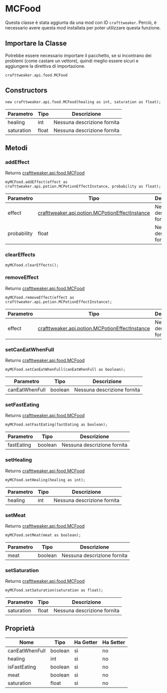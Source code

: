 # MCFood

Questa classe è stata aggiunta da una mod con ID `crafttweaker`. Perciò, è necessario avere questa mod installata per poter utilizzare questa funzione.

## Importare la Classe
Potrebbe essere necessario importare il pacchetto, se si incontrano dei problemi (come castare un vettore), quindi meglio essere sicuri e aggiungere la direttiva di importazione.
```zenscript
crafttweaker.api.food.MCFood
```

## Constructors
```zenscript
new crafttweaker.api.food.MCFood(healing as int, saturation as float);
```
| Parametro  | Tipo  | Descrizione                 |
| ---------- | ----- | --------------------------- |
| healing    | int   | Nessuna descrizione fornita |
| saturation | float | Nessuna descrizione fornita |



## Metodi
### addEffect

Returns [crafttweaker.api.food.MCFood](/vanilla/api/food/MCFood)

```zenscript
myMCFood.addEffect(effect as crafttweaker.api.potion.MCPotionEffectInstance, probability as float);
```

| Parametro   | Tipo                                                                                          | Descrizione                 |
| ----------- | --------------------------------------------------------------------------------------------- | --------------------------- |
| effect      | [crafttweaker.api.potion.MCPotionEffectInstance](/vanilla/api/potions/MCPotionEffectInstance) | Nessuna descrizione fornita |
| probability | float                                                                                         | Nessuna descrizione fornita |


### clearEffects

```zenscript
myMCFood.clearEffects();
```

### removeEffect

Returns [crafttweaker.api.food.MCFood](/vanilla/api/food/MCFood)

```zenscript
myMCFood.removeEffect(effect as crafttweaker.api.potion.MCPotionEffectInstance);
```

| Parametro | Tipo                                                                                          | Descrizione                 |
| --------- | --------------------------------------------------------------------------------------------- | --------------------------- |
| effect    | [crafttweaker.api.potion.MCPotionEffectInstance](/vanilla/api/potions/MCPotionEffectInstance) | Nessuna descrizione fornita |


### setCanEatWhenFull

Returns [crafttweaker.api.food.MCFood](/vanilla/api/food/MCFood)

```zenscript
myMCFood.setCanEatWhenFull(canEatWhenFull as boolean);
```

| Parametro      | Tipo    | Descrizione                 |
| -------------- | ------- | --------------------------- |
| canEatWhenFull | boolean | Nessuna descrizione fornita |


### setFastEating

Returns [crafttweaker.api.food.MCFood](/vanilla/api/food/MCFood)

```zenscript
myMCFood.setFastEating(fastEating as boolean);
```

| Parametro  | Tipo    | Descrizione                 |
| ---------- | ------- | --------------------------- |
| fastEating | boolean | Nessuna descrizione fornita |


### setHealing

Returns [crafttweaker.api.food.MCFood](/vanilla/api/food/MCFood)

```zenscript
myMCFood.setHealing(healing as int);
```

| Parametro | Tipo | Descrizione                 |
| --------- | ---- | --------------------------- |
| healing   | int  | Nessuna descrizione fornita |


### setMeat

Returns [crafttweaker.api.food.MCFood](/vanilla/api/food/MCFood)

```zenscript
myMCFood.setMeat(meat as boolean);
```

| Parametro | Tipo    | Descrizione                 |
| --------- | ------- | --------------------------- |
| meat      | boolean | Nessuna descrizione fornita |


### setSaturation

Returns [crafttweaker.api.food.MCFood](/vanilla/api/food/MCFood)

```zenscript
myMCFood.setSaturation(saturation as float);
```

| Parametro  | Tipo  | Descrizione                 |
| ---------- | ----- | --------------------------- |
| saturation | float | Nessuna descrizione fornita |



## Proprietà

| Nome           | Tipo    | Ha Getter | Ha Setter |
| -------------- | ------- | --------- | --------- |
| canEatWhenFull | boolean | sì        | no        |
| healing        | int     | sì        | no        |
| isFastEating   | boolean | sì        | no        |
| meat           | boolean | sì        | no        |
| saturation     | float   | sì        | no        |

